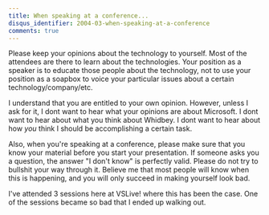 ```yaml
---
title: When speaking at a conference...
disqus_identifier: 2004-03-when-speaking-at-a-conference
comments: true
---
```


Please keep your opinions about the technology to yourself. Most of the attendees are there to learn about the technologies. Your position as a speaker is to educate those people about the technology, not to use your position as a soapbox to voice your particular issues about a certain technology/company/etc.

I understand that you are entitled to your own opinion. However, unless I ask for it, I dont want to hear what your opinions are about Microsoft. I dont want to hear about what you think about Whidbey. I dont want to hear about how *you* think I should be accomplishing a certain task. 

Also, when you're speaking at a conference, please make sure that you know your material before you start your presentation. If someone asks you a question, the answer "I don't know" is perfectly valid. Please do not try to bullshit your way through it. Believe me that most people will know when this is happening, and you will only succeed in making yourself look bad.

I've attended 3 sessions here at VSLive! where this has been the case. One of the sessions became so bad that I ended up walking out.
